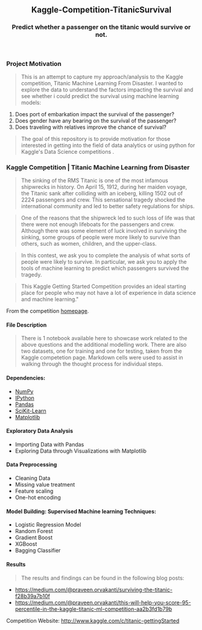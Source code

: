 <p align="center">
  
  <h2 align="center">Kaggle-Competition-TitanicSurvival</h2>
  <h3 align="center">Predict whether a passenger on the titanic would survive or not.</h3>
  
</p>

<br> 

### Project Motivation

>This is an attempt to capture my approach/analysis to the Kaggle competition, Titanic Machine Learning From Disaster. I wanted to explore the data to understand the factors impacting the survival and see whether i could predict the survival using machine learning models:

1. Does port of embarkation impact the survival of the passenger?
2. Does gender have any bearing on the survival of the passenger?
3. Does traveling with relatives improve the chance of survival?

>The goal of this repository is to provide motivation for those interested in getting into the field of data analytics or using python for Kaggle's Data Science competitions .
   

### Kaggle Competition | Titanic Machine Learning from Disaster

>The sinking of the RMS Titanic is one of the most infamous shipwrecks in history.  On April 15, 1912, during her maiden voyage, the Titanic sank after colliding with an iceberg, killing 1502 out of 2224 passengers and crew.  This sensational tragedy shocked the international community and led to better safety regulations for ships.

>One of the reasons that the shipwreck led to such loss of life was that there were not enough lifeboats for the passengers and crew.  Although there was some element of luck involved in surviving the sinking, some groups of people were more likely to survive than others, such as women, children, and the upper-class.

>In this contest, we ask you to complete the analysis of what sorts of people were likely to survive.  In particular, we ask you to apply the tools of machine learning to predict which passengers survived the tragedy.

>This Kaggle Getting Started Competition provides an ideal starting place for people who may not have a lot of experience in data science and machine learning."

From the competition [homepage](http://www.kaggle.com/c/titanic-gettingStarted).

#### File Description
> There is 1 notebook available here to showcase work related to the above questions and the additional modelling work. There are also two datasets, one for training and one for testing, taken from the Kaggle competetion page. Markdown cells were used to assist in walking through the thought process for individual steps.

#### Dependencies:
* [NumPy](http://www.numpy.org/)
* [IPython](http://ipython.org/)
* [Pandas](http://pandas.pydata.org/)
* [SciKit-Learn](http://scikit-learn.org/stable/)
* [Matplotlib](http://matplotlib.org/)

#### Exploratory Data Analysis
*   Importing Data with Pandas
*   Exploring Data through Visualizations with Matplotlib

#### Data Preprocessing
*   Cleaning Data
*   Missing value treatment
*   Feature scaling
*   One-hot encoding

#### Model Building: Supervised Machine learning Techniques:
*   Logistic Regression Model
*   Random Forest
*   Gradient Boost
*   XGBoost 
*   Bagging Classifier

#### Results
>The results and findings can be found in the following blog posts:
*   https://medium.com/@praveen.orvakanti/surviving-the-titanic-f28b39a7b10f
*   https://medium.com/@praveen.orvakanti/this-will-help-you-score-95-percentile-in-the-kaggle-titanic-ml-competition-aa2b3fd1b79b

Competition Website: http://www.kaggle.com/c/titanic-gettingStarted
